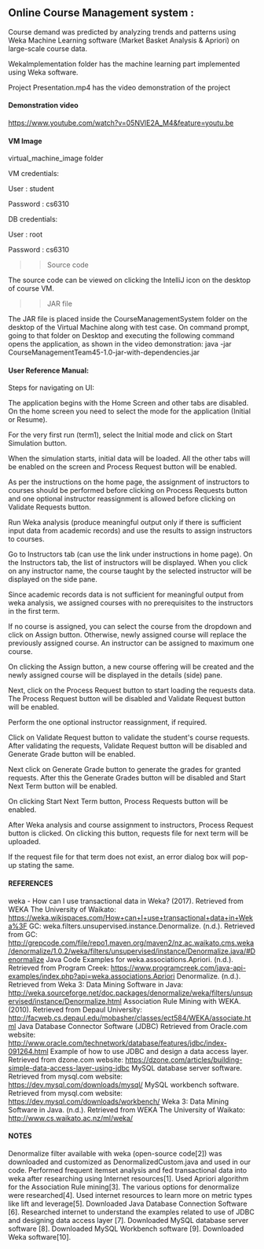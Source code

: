 ## Online Course Management system :

Course demand was predicted by analyzing trends and patterns using Weka Machine Learning software (Market Basket Analysis & Apriori) on large-scale course data.

WekaImplementation folder has the machine learning part implemented using Weka software.

Project Presentation.mp4 has the video demonstration of the project

#### Demonstration video
https://www.youtube.com/watch?v=05NVlE2A_M4&feature=youtu.be 

#### VM Image
virtual_machine_image folder

VM credentials:

User : student

Password : cs6310

DB credentials:

User : root

Password : cs6310

>> Source code

The source code can be viewed on clicking the IntelliJ icon on the desktop of course VM.

>> JAR file 

The JAR file is placed inside the CourseManagementSystem folder on the desktop of the Virtual Machine along with test case. On command prompt, going to that folder on Desktop and executing the following command opens the application, as shown in the video demonstration:
java -jar CourseManagementTeam45-1.0-jar-with-dependencies.jar

#### User Reference Manual:

Steps for navigating on UI: 

The application begins with the Home Screen and other tabs are disabled. 
On the home screen you need to select the mode for the application (Initial or Resume). 

For the very first run (term1), select the Initial mode and click on Start Simulation button. 

When the simulation starts, initial data will be loaded. All the other tabs will be enabled on the screen and Process Request button will be enabled. 

As per the instructions on the home page, the assignment of instructors to courses should be performed before clicking on Process Requests button and one optional instructor reassignment is allowed before clicking on Validate Requests button. 

Run Weka analysis (produce meaningful output only if there is sufficient input data from academic records) and use the results to assign instructors to courses. 

Go to Instructors tab (can use the link under instructions in home page). On the Instructors tab, the list of instructors will be displayed. When you click on any instructor name, the course taught by the selected instructor will be displayed on the side pane. 

Since academic records data is not sufficient for meaningful output from weka analysis, we assigned courses with no prerequisites to the instructors in the first term.

If no course is assigned, you can select the course from the dropdown and click on Assign button. Otherwise, newly assigned course will replace the previously assigned course. An instructor can be assigned to maximum one course. 

On clicking the Assign button, a new course offering will be created and the newly assigned course will be displayed in the details (side) pane. 

Next, click on the Process Request button to start loading the requests data. The Process Request button will be disabled and Validate Request button will be enabled. 

Perform the one optional instructor reassignment, if required. 

Click on Validate Request button to validate the student's course requests. After validating the requests, Validate Request button will be disabled and Generate Grade button will be enabled. 

Next click on Generate Grade button to generate the grades for granted requests. After this the Generate Grades button will be disabled and Start Next Term button will be enabled. 

On clicking Start Next Term button, Process Requests button will be enabled. 

After Weka analysis and course assignment to instructors, Process Request button is clicked. On clicking this button, requests file for next term will be uploaded. 

If the request file for that term does not exist, an error dialog box will pop-up stating the same.

#### REFERENCES
weka - How can I use transactional data in Weka? (2017). Retrieved from WEKA The University of Waikato: https://weka.wikispaces.com/How+can+I+use+transactional+data+in+Weka%3F 
GC: weka.filters.unsupervised.instance.Denormalize. (n.d.). Retrieved from GC: http://grepcode.com/file/repo1.maven.org/maven2/nz.ac.waikato.cms.weka/denormalize/1.0.2/weka/filters/unsupervised/instance/Denormalize.java/#Denormalize
Java Code Examples for weka.associations.Apriori. (n.d.). Retrieved from Program Creek: https://www.programcreek.com/java-api-examples/index.php?api=weka.associations.Apriori
Denormalize. (n.d.). Retrieved from Weka 3: Data Mining Software in Java: http://weka.sourceforge.net/doc.packages/denormalize/weka/filters/unsupervised/instance/Denormalize.html 
Association Rule Mining with WEKA. (2010). Retrieved from Depaul University: http://facweb.cs.depaul.edu/mobasher/classes/ect584/WEKA/associate.html 
Java Database Connector Software (JDBC) Retrieved from Oracle.com website: http://www.oracle.com/technetwork/database/features/jdbc/index-091264.html
Example of how to use JDBC and design a data access layer. Retrieved from dzone.com website: https://dzone.com/articles/building-simple-data-access-layer-using-jdbc
MySQL database server software. Retrieved from mysql.com website:  https://dev.mysql.com/downloads/mysql/
MySQL workbench software. Retrieved from mysql.com website:  https://dev.mysql.com/downloads/workbench/
Weka 3: Data Mining Software in Java. (n.d.). Retrieved from WEKA The University of Waikato: http://www.cs.waikato.ac.nz/ml/weka/

#### NOTES 
Denormalize filter available with weka (open-source code[2]) was downloaded and customized as DenormalizedCustom.java and used in our code.
Performed frequent itemset analysis and fed transactional data into weka after researching using Internet resources[1].
Used Apriori algorithm for the Association Rule mining[3].
The various options for denormalize were researched[4].
Used internet resources to learn more on metric types like lift and leverage[5].
Downloaded Java Database Connection Software [6].
Researched internet to understand the examples related to use of JDBC and designing data access layer [7].
Downloaded MySQL database server software [8].
Downloaded MySQL Workbench software [9].
Downloaded Weka software[10].

